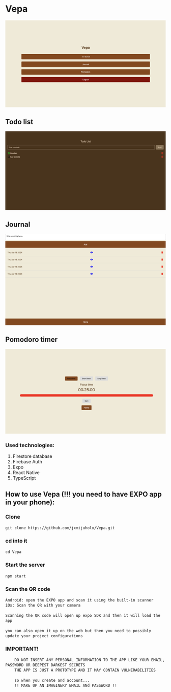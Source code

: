 # Vepa

![Alt text](assets/home.png)

## Todo list

![Alt text](assets/todolist.png)

## Journal

![Alt text](assets/journal.png)

## Pomodoro timer

![Alt text](assets/pomodoro.png)

### Used technologies:

1. Firestore database
2. Firebase Auth
3. Expo
4. React Native
5. TypeScript

## How to use Vepa (!!! you need to have EXPO app in your phone):

### Clone

```
git clone https://github.com/jxmijuholx/Vepa.git
```

### cd into it

```
cd Vepa
```

### Start the server

```
npm start
```

### Scan the QR code

```
Android: open the EXPO app and scan it using the built-in scanner
iOs: Scan the QR with your camera

Scanning the QR code will open up expo SDK and then it will load the app

you can also open it up on the web but then you need to possibly update your project configurations
```

### IMPORTANT!

```
    DO NOT INSERT ANY PERSONAL INFORMATION TO THE APP LIKE YOUR EMAIL, PASSWORD OR DEEPEST DARKEST SECRETS
    THE APP IS JUST A PROTOTYPE AND IT MAY CONTAIN VULNERABILITIES

    so when you create and account...
    !! MAKE UP AN IMAGINERY EMAIL ANd PASSWORD !!
```